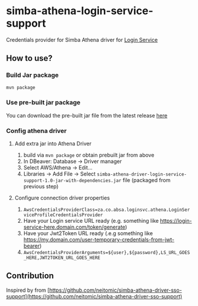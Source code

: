 # simba-athena-login-service-support
Credentials provider for Simba Athena driver for [Login Service](https://github.com/AbsaOSS/login-service)

## How to use?

### Build Jar package

```bash
mvn package
```

### Use pre-built jar package
You can download the pre-built jar file from the latest release [here](https://github.com/AbsaOSS/simba-athena-login-service-support/releases)


### Config athena driver

1. Add extra jar into Athena Driver
   1. build via `mvn package` or obtain prebuilt jar from above
   2. In DBeaver: Database -> Driver manager
   3. Select AWS/Athena -> Edit...
   4. Libraries -> Add File -> Select `simba-athena-driver-login-service-support-1.0-jar-with-dependencies.jar` file (packaged from previous step)

2. Configure connection driver properties
   1. `AwsCredentialsProviderClass=za.co.absa.loginsvc.athena.LoginServiceProfileCredentialsProvider`
   2. Have your Login service URL ready (e.g. something like https://login-service-here.domain.com/token/generate) 
   3. Have your Jwt2Token URL ready (.e.g something like https://my.domain.com/user-temporary-credentials-from-jwt-bearer)
   4. `AwsCredentialsProviderArguments=${user},${password},LS_URL_GOES_HERE,JWT2TOKEN_URL_GOES_HERE`


## Contribution
Inspired by from [https://github.com/neitomic/simba-athena-driver-sso-support](https://github.com/neitomic/simba-athena-driver-sso-support)